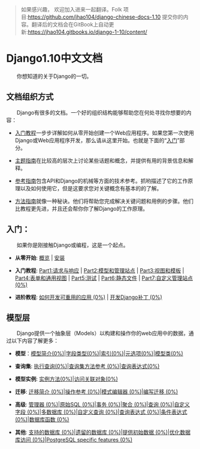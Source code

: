 >如果感兴趣， 欢迎加入进来一起翻译。Folk 项目:https://github.com/jhao104/django-chinese-docs-1.10 提交你的内容。翻译后的文档会在GitBook上自动更新:https://jhao104.gitbooks.io/django-1-10/content/

# Django1.10中文文档

　　你想知道的关于Django的一切。

## 文档组织方式

　　Django有很多的文档。一个好的组织结构能够帮助您在何处寻找你想要的内容：

* [入门教程](https://github.com/jhao104/django-chinese-docs-1.10/blob/master/intro/%E5%85%A5%E9%97%A8%E6%95%99%E7%A8%8B.md)一步步详解如何从零开始创建一个Web应用程序。如果您第一次使用Django或Web应用程序开发，那么请从这里开始。也就是下面的“[入门](#first_steps)”部分。

* [主题指南](https://github.com/jhao104/django-chinese-docs-1.10/blob/master/intro/%E4%BD%BF%E7%94%A8Django.md)在比较高的层次上讨论某些话题和概念，并提供有用的背景信息和解释。

* [参考指南](https://github.com/jhao104/django-chinese-docs-1.10/blob/master/API%E5%8F%82%E8%80%83.md)包含API和Django的机械等方面的技术参考。抓哟描述了它的工作原理以及如何使用它，但是这要求您对关键概念有基本的的了解。

* [方法指南](https://github.com/jhao104/django-chinese-docs-1.10/blob/master/%E6%96%B9%E6%B3%95%E6%8C%87%E5%8D%97.md)就像一种秘诀。他们将帮助您完成解决关键问题和用例的步骤。他们比教程更先进，并且还会帮你你了解Django的工作原理。

## <span id = "first_steps">入门：</span>

　　如果你是刚接触Django或编程，这是一个起点。

* **从零开始**: [概览](https://github.com/jhao104/django-chinese-docs-1.10/blob/master/intro/Django概览.md) | [安装](https://github.com/jhao104/django-chinese-docs-1.10/blob/master/intro/%E5%BF%AB%E9%80%9F%E5%AE%89%E8%A3%85%E6%8C%87%E5%8D%97.md)

* **入门教程**: [Part1:请求与响应](https://github.com/jhao104/django-chinese-docs-1.10/blob/master/intro/tutorial01/%E5%BC%80%E5%8F%91%E7%AC%AC%E4%B8%80%E4%B8%AADjango%E5%BA%94%E7%94%A8%2CPart1.md) | [Part2:模型和管理站点](https://github.com/jhao104/django-chinese-docs-1.10/blob/master/intro/tutorial02/%E5%BC%80%E5%8F%91%E7%AC%AC%E4%B8%80%E4%B8%AADjango%E5%BA%94%E7%94%A8%2CPart2.md) | [Part3:视图和模板](https://github.com/jhao104/django-chinese-docs-1.10/blob/master/intro/tutorial03/%E7%AC%AC%E4%B8%80%E4%B8%AADjango%E5%BA%94%E7%94%A8%2CPart3.md) | [Part4:表单和通用视图](https://github.com/jhao104/django-chinese-docs-1.10/blob/master/intro/tutorial04/%E7%AC%AC%E4%B8%80%E4%B8%AADjango%E5%BA%94%E7%94%A8%2CPart4.md) | [Part5:测试](https://github.com/jhao104/django-chinese-docs-1.10/blob/master/intro/tutorial05/%E7%AC%AC%E4%B8%80%E4%B8%AADjango%E5%BA%94%E7%94%A8%2CPart5.md) | [Part6:静态文件](https://github.com/jhao104/django-chinese-docs-1.10/blob/master/intro/tutorial06/%E7%AC%AC%E4%B8%80%E4%B8%AADjango%E5%BA%94%E7%94%A8%2CPart6.md) | [Part7:自定义管理站点 (0%)]()

* **进阶教程**: [如何开发可重用的应用 (0%)]() | [开发Django补丁 (0%)]()

## 模型层

　　Django提供一个抽象层（Models）以构建和操作你的web应用中的数据，通过以下内容了解更多：

* **模型**：[模型简介(0%)](https://docs.djangoproject.com/en/1.11/topics/db/models/)|[字段类型(0%)](https://docs.djangoproject.com/en/1.11/ref/models/fields/)|[索引(0%)](https://docs.djangoproject.com/en/1.11/ref/models/indexes/)|[元选项(0%)](https://docs.djangoproject.com/en/1.11/ref/models/options/)|[模型类(0%)](https://docs.djangoproject.com/en/1.11/ref/models/class/)

* **查询集**: [执行查询(0%)](https://docs.djangoproject.com/en/1.11/topics/db/queries/)|[查询集方法参考 (0%)](https://docs.djangoproject.com/en/1.11/topics/db/queries/)|[查询表达式(0%)](https://docs.djangoproject.com/en/1.11/ref/models/lookups/)

* **模型实例**: [实例方法(0%)](https://docs.djangoproject.com/en/1.11/ref/models/instances/)|[访问关联对象(0%)](http://python.usyiyi.cn/documents/django_182/ref/models/relations.html)
 
* **迁移**: [迁移简介 (0%)](https://docs.djangoproject.com/en/1.10/topics/migrations/)|[操作参考 (0%)](https://docs.djangoproject.com/en/1.10/ref/migration-operations/)|[模式编辑器 (0%)](https://docs.djangoproject.com/en/1.10/ref/schema-editor/)|[编写迁移 (0%)](https://docs.djangoproject.com/en/1.10/howto/writing-migrations/)

* **高级**: [管理器 (0%)](https://docs.djangoproject.com/en/1.10/topics/db/managers/)|[原始SQL (0%)](https://docs.djangoproject.com/en/1.10/topics/db/sql/)|[事务 (0%)](https://docs.djangoproject.com/en/1.10/topics/db/transactions/)|[聚合 (0%)](https://docs.djangoproject.com/en/1.10/topics/db/aggregation/)|[查询 (0%)](https://docs.djangoproject.com/en/1.10/topics/db/search/)|[自定义字段 (0%)](https://docs.djangoproject.com/en/1.10/howto/custom-model-fields/)|[多数据库 (0%)](https://docs.djangoproject.com/en/1.10/topics/db/multi-db/)|[自定义查询 (0%)](https://docs.djangoproject.com/en/1.10/howto/custom-lookups/)|[查询表达式 (0%)](https://docs.djangoproject.com/en/1.10/ref/models/expressions/)|[条件表达式 (0%)](https://docs.djangoproject.com/en/1.10/ref/models/conditional-expressions/)|[数据库函数 (0%)](https://docs.djangoproject.com/en/1.10/ref/models/conditional-expressions/)

* **其他**: [支持的数据库 (0%)](https://docs.djangoproject.com/en/1.10/ref/databases/)|[遗留的数据库 (0%)](https://docs.djangoproject.com/en/1.10/howto/legacy-databases/)|[提供初始数据 (0%)](https://docs.djangoproject.com/en/1.10/howto/initial-data/)|[优化数据库访问 (0%)](https://docs.djangoproject.com/en/1.10/topics/db/optimization/)|[PostgreSQL specific features (0%)](https://docs.djangoproject.com/en/1.10/ref/contrib/postgres/)
